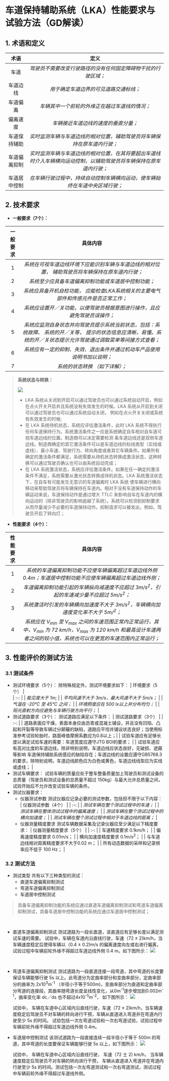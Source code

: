 # 车道保持辅助系统（LKA）性能要求与试验方法（GD解读） 

## 1. 术语和定义

| 术语 | 定义 |
| :-: | :-: |
| 车道 | *驾驶员不需要改变行驶路径的没有任何固定障碍物干扰的行驶区域；* |
| 车道边线 | *用于确定车道边界的可见道路交通标线；* |
| 车道偏离 | *车辆其中一个前轮的外缘正在越过车道线的情况；* |
| 偏离速度 | *车辆接近车道边线的速度的垂直分量；* |
| 车道保持辅助 | *实时监测车辆与车道边线的相对位置，辅助驾驶员将车辆保持在原车道内行驶；* |
| 车道偏离抑制 | *实时监测车辆与车道边线的相对位置，在其将要超出车道线时介入车辆横向运动控制，以辅助驾驶员将车辆保持在原车道内行驶；* |
| 车道居中控制 | *在车辆行驶过程中，持续自动控制车辆横向运动，使车辆始终在车道中央区域行驶；* |

## 2. 技术要求
* **一般要求（7个）：**

| 一般要求 | 具体内容 |
| :-: | :-: |
| 1 | *系统在可视车道边线环境下应能识别车辆与车道边线的相对位置， 辅助驾驶员将车辆保持在原车道内行驶；* |
| 2 | *系统至少应具备车道偏离抑制功能或车道居中控制功能；* |
| 3 | *系统应具备开机自检功能， 应能检查LKA系统相关的主要电气部件和传感元件是否正常工作；* |
| 4 | *系统应设置开／关功能，以便驾驶员根据意图进行操作，且应避免驾驶员误操作；* |
| 5 | *系统应监测自身状态并向驾驶员提示系统当前状态，包括：系统故障、 系统的开／关等， 提示的状态信息应清晰，易懂。系统的开／关状态提示允许驾驶通过调取菜单等间接方式查看；* |
| 6 | *系统应有一定的抑制、失效、退出条件并通过机动车产品使用说明书加以说明；* |
| 7 | *系统的状态转换 （如下详解）；* |
> **系统状态与转换：**
> 
>   ![](https://github.com/minieyeqi/Markdown/raw/main/images/10.PNG)
> * LKA 系统从关闭到开启可以通过驾驶员也可以通过系统自动开启，例如在点火开关开启并且系统没有失效发生的时候。LKA 系统从开启到关闭可以通过驾驶员也可以通过系统自动关闭， 例如在点火开关关闭或系统有失效发生的时候;
> * 在 LKA 系统待机状态，系统应评估激活条件，此时 LKA 系统不得执行任何车道保持行为。系统激活条件之一应是系统确定自车相对自车道可视车道边线的位置。制造商可以决定需要检测 条车道边线还是双侧车道边线。制造商确定的其它激活条件可以是车道边线的标线类型（实线或虚线）、最小车速、驾驶行为、转向角度或者其它车辆条件。如果所有确定的激活条件都满足，系统需要从待机状态转换成激活状态，这种转换可以通过驾驶员确认也可以由系统自动完成；
> * 在 LKA 系统激活状态，系统应评估激活条件。如果在任一确定的激活条件不满足，系统需要从激光状态转换成待机状态。LKA 系统激活状态下，在自车有可能发生无意识的车道偏离时 LKA 系统 使车辆进行横向移动来帮助驾驶员将车辆保持在车道内。相对于没有车道保持动作的车辆运动来说，车道保持动作是通过增大 TTLC 来影响自车在车道内的横向运动的（除非驾驶员的影响逾越了系统）。系统可以检测到抑制要求从而尽量减少不必要的车道保持动作。抑制请求可以被发出，例如，驾驶员开启了转向灯；

* **性能要求（4个）：**

| 性能要求 | 具体内容 |
| :-: | :-: |
| 1 | *系统的车道偏离抑制功能不应使车辆偏离超过车道边线外侧 0.4m；车道居中控制功能不应使车辆偏离超过车道边线外侧；* |
| 2 | *车道偏离抑制功能引起的车辆纵向减速度不应超过 3m/s<sup>2</sup>，引起的车速减少量不应超过 5m/s<sup>2</sup>；*|
| 3 | *系统激活时引发的车辆横向加速度不大于 3m/s<sup>2</sup>，车辆横向加速度变化率不大于 5m/<sup>2</sup>；* |
| 4 | *系统应在 V<sub>min</sub> 至 V<sub>max</sub> 之间的车速范围正常内正常运行，其中，V<sub>min</sub> 为 72 km/h，V<sub>max</sub> 为 120 km/h 和最高设计车速两者之间的较小值，系统也可以在更宽的车速范围内正常运行；* |

## 3. 性能评价的测试方法
### 3.1 测试条件 
* 测试环境要求（5个）：
    除特殊规定外，测试环境要求如下：
    | 环境要求（5个） |  
    | :-: |
    | *能见度大于 1m;* |
    | *平均风速不大于 3m/s，最大风速不大于 5m/s；* |
    | *气温在 -20&deg;C 至 45&deg;C 之间；* |
    | *环境照度应在 500 lx以上并分布均匀；* |
    | *阳光直射方向应避免与车辆行驶方向平行；* |
&nbsp;
* 测试道路要求（3个）：
    测试道路应满足以下条件：
    | 测试道路要求（3个） |
    | :-: |
    | 道路表面应干燥，表面本身应由沥青或混凝土铺设，并且没有凹陷、凸起和开裂等导致车辆过分颠簸的缺陷，道路应平坦并铺设状态良好；当使用标准参考试验轮胎时，路面峰值摩擦系数应为0.8以上；|
    | 试验车道应有足够长度以满足试验车速的需要：车道宽度应遵守JTG BOl的要求； |
    | 试验车道应有高对比度的车道边线，除非特别说明，车道边线应状态良好，无破损、遮蔽等影响 车道保持辅助系统感应的缺陷存在；车道边线的设置应遵守GB5768.3的要求，除特别说明，车道边线颜色应为白色或黄色，车道边线线型应为实线或虚线； |
&nbsp;
* 测试车辆要求：
    试验车辆的质量应处于整车整备质量加上驾驶员和测试设备的总质量（驾驶员和测试设备的总质量不超过 150kg）与最大允许总质量之间，试验开始后不允许改变试验车辆的条件。
&nbsp;
* 测试仪器要求：
  * 仪器测试参数
    测试仪器应记录必要的测试参数，包括但不限于以下内容：
    | 仪器测试参数（4个） |
    | :-: |
    | *测试车辆在整个测试过程中的车速；* |
    | *测试车辆在整体测试过程中的偏离速度；* |
    | *测试车辆在整个测试过程中的横向加速度；* |
    | *测试车辆在整个测试过程中相对于车道边线的距离；* |
  * 仪器测量精度要求
    测试车辆数据采集及记录仪器应至少满足以下精度要求：
    | 仪器测量精度要求（5个） |
    | :-: |
    | 车速精度要求 0.1km/h； |
    | 偏离速度精度要求 0.01m/s； |
    | 横向加速度精度要求 0.1m/s<sup>2</sup>； |
    | 与车道边线相对距离精度要求不大于0.02 m； |
    | 所有动态数据的采样和记录频率应不低于 100 Hz； |

### 3.2 测试方法
* 测试类型
  共有以下三种类型的测试：
  * 直道车道偏离抑制测试
  * 弯道车道偏离抑制测试
  * 车道居中控制测试
>具备车道偏离抑制功能的系统应通过直道车道偏离抑制测试和弯道车道偏离抑制测试，具备车道居中控制功能的系统应通过车道居中控制测试；

  &nbsp;
* 直道车道偏离抑制测试
  测试道路为一段长直道，该直道应有足够长度以满足测试车速的需要。
  试验中，车辆在车道内沿直线行驶，车速（72 ± 2)km/h，当车辆速度稳定后使得车辆以（0.4 ± 0.2)m/s 的偏离速度向左或右进行偏离，试验过程中车辆前轮外缘不得超过车道边线外侧 0.4 m。如下图所示：
  ![](https://github.com/minieyeqi/Markdown/raw/main/images/7.PNG)


  &nbsp;
* 弯道车道偏离抑制测试
  测试道路为一段直道连接一段弯道，其中弯道的长度要保证车辆能够行驶 5s 以上。此弯道分为定曲率部分和变曲率部分，定曲率部分的曲率为 2x10<sup>3</sup>m<sup>-1</sup> （半径小于等于500m)，变曲率部分为直道和定曲率部分弯道的连接段，其曲率随弯道长度呈线性变化，从0m<sup>-1</sup>逐步增加到0.002m<sup>-1</sup>，曲率变化率 dc／ds 也不超过4x10<sup>-5</sup>m<sup>-2</sup>， 如下图所示：
  ![](https://github.com/minieyeqi/Markdown/raw/main/images/8.PNG)
  
  试验中， 车辆在车道中心区域内沿直线行驶，车速（72 ± 2)km/h，当车辆速度稳定后驾驶员不对车辆的转向进行干预，车辆从直道进入弯道并在弯道内行驶至少 5s 的时间。 试验包括一次左弯道试验和一次右弯道试验，试验过程中车辆前轮外缘不得超过车道边线外侧 0.4m。
  &nbsp;
* 车道居中控制测试
  该测试道路为一段直接连续一段半径小于等于 500m 的弯道，其中弯道的长度要保证车辆能够行驶 5s 以上，如下图所示：
  ![](https://github.com/minieyeqi/Markdown/raw/main/images/9.PNG)

  试验中， 车辆在车道中心区域内沿直线行驶， 车速（72 士 2) km/h， 当车辆速度稳定后驾驶员不对车辆的转向进行干预， 车辆从直道进入弯道并在弯道内行驶至少 5s 的时间。测试包括一次左弯道测试和一次右弯道测试，测试过程中车辆前轮外缘不得超过车道线外侧。